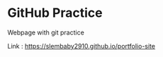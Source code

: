 # GitHub Practice 

Webpage with git practice

Link : https://slembaby2910.github.io/portfolio-site
